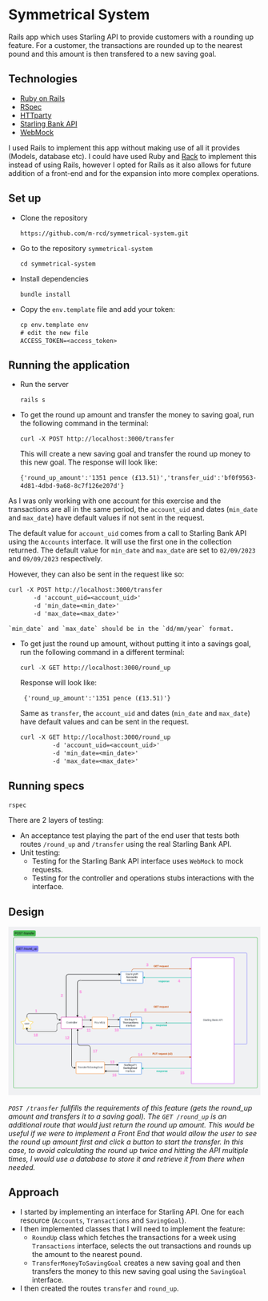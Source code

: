 # Symmetrical System 

Rails app which uses Starling API to provide customers with a rounding up feature.
For a customer, the transactions are rounded up to the nearest pound and this amount is then transfered to a new saving goal.


## Technologies

- [Ruby on Rails](https://rubyonrails.org/)
- [RSpec](https://rspec.info/)
- [HTTparty](https://github.com/jnunemaker/httparty)
- [Starling Bank API](https://developer.starlingbank.com/docs)
- [WebMock](https://github.com/bblimke/webmock)

I used Rails to implement this app without making use of all it provides (Models, database etc).
I could have used Ruby and [Rack](https://github.com/rack/rack) to implement this instead of using Rails, however I opted for Rails as it also allows for future addition of a front-end and for the expansion into more complex operations.


## Set up

- Clone the repository

  ```
  https://github.com/m-rcd/symmetrical-system.git
  ```

- Go to the repository `symmetrical-system`

  ```
  cd symmetrical-system 
  ```

- Install dependencies
 
  ```
  bundle install
  ```

- Copy the `env.template` file and add your token:

  ```
  cp env.template env
  # edit the new file
  ACCESS_TOKEN=<access_token>
  ```


## Running the application


- Run the server

  ```
  rails s
  ```

- To get the round up amount and transfer the money to saving goal, run the following command in the terminal:

  ```
  curl -X POST http://localhost:3000/transfer
  ```
  
  This will  create a new saving goal and transfer the round up money to this new goal.
  The response will look like:

  ```
  {'round_up_amount':'1351 pence (£13.51)','transfer_uid':'bf0f9563-4d81-4dbd-9a68-8c7f126e207d'}
  ```

 As I was only working with one account for this exercise and the transactions are all in the same period, the `account_uid` and dates (`min_date` and `max_date`) have default values if not sent in the request. 

  The default value for `account_uid` comes from a call to Starling Bank API using the `Accounts` interface. It will use the first one in the collection returned.
  The default value for `min_date` and `max_date` are set to `02/09/2023` and `09/09/2023` respectively.

  However, they can also be sent in the request like so: 
  
   ```
   curl -X POST http://localhost:3000/transfer 
          -d 'account_uid=<account_uid>' 
          -d 'min_date=<min_date>' 
          -d 'max_date=<max_date>'
   ```
    `min_date` and `max_date` should be in the `dd/mm/year` format. 


- To get just the round up amount, without putting it into a savings goal, run the following command in a different terminal:

  ```
  curl -X GET http://localhost:3000/round_up
  ```

  Response will look like: 

  ```
   {'round_up_amount':'1351 pence (£13.51)'}
  ```

  Same as `transfer`, the `account_uid` and dates (`min_date` and `max_date`) have default values and can be sent in the request. 
 
   ```
   curl -X GET http://localhost:3000/round_up 
            -d 'account_uid=<account_uid>' 
            -d 'min_date=<min_date>' 
            -d 'max_date=<max_date>'
   ```


  
## Running specs

  ```
  rspec
  ```

 There are 2 layers of testing:
   - An acceptance test playing the part of the end user that tests both routes `/round_up` and `/transfer` using the real Starling Bank API.
   - Unit testing:
      - Testing for the Starling Bank API interface uses `WebMock` to mock requests. 
      - Testing for the controller and operations stubs interactions with the interface. 

## Design

![Design](design.png)

_`POST /transfer`  fullfills the requirements of this feature (gets the round_up amount and transfers it to a saving goal). The `GET /round_up` is an additional route that would just return the round up amount. This would be useful if we were to implement a Front End that would allow the user to see the round up amount first and click a button to start the transfer. In this case, to avoid calculating the round up twice and hitting the API multiple times, I would use a database to store it and retrieve it from there when needed._

## Approach

- I started by implementing an interface for Starling API. One for each resource (`Accounts`, `Transactions` and `SavingGoal`).
- I then implemented classes that I will need to implement the feature:
   - `RoundUp` class which fetches the transactions for a week using `Transactions` interface, selects the out transactions and rounds up the amount to the nearest pound.
   - `TransferMoneyToSavingGoal` creates a new saving goal and then transfers the money to this new saving goal using the `SavingGoal` interface.
- I then created the routes `transfer` and `round_up`. 


